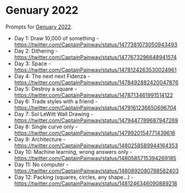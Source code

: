 # Genuary 2022

Prompts for [Genuary 2022](https://genuary.art/).

* Day 1: Draw 10,000 of something - https://twitter.com/CaptainPainway/status/1477381073050943493
* Day 2: Dithering - https://twitter.com/CaptainPainway/status/1477673296648941574
* Day 3: Space - https://twitter.com/CaptainPainway/status/1478124263530024961
* Day 4: The next next Fidenza - https://twitter.com/CaptainPainway/status/1478492882420047876
* Day 5: Destroy a square - https://twitter.com/CaptainPainway/status/1478713461991514122
* Day 6: Trade styles with a friend - https://twitter.com/CaptainPainway/status/1479161236650696704
* Day 7: Sol LeWitt Wall Drawing - https://twitter.com/CaptainPainway/status/1479447789687947269
* Day 8: Single curve only - https://twitter.com/CaptainPainway/status/1479920154771439616
* Day 9: Architecture - https://twitter.com/CaptainPainway/status/1480258589944164353
* Day 10: Machine learning, wrong answers only - https://twitter.com/CaptainPainway/status/1480585715394269185
* Day 11: No computer - https://twitter.com/CaptainPainway/status/1480892080788582403
* Day 12: Packing (squares, circles, any shape…) - https://twitter.com/CaptainPainway/status/1481246346090889218
